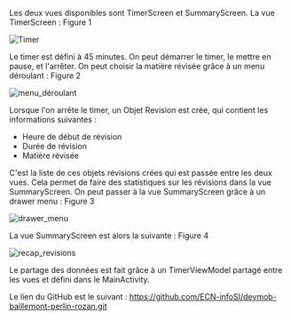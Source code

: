 Les deux vues disponibles sont TimerScreen et SummaryScreen. 
La vue TimerScreen : Figure 1 

![Timer](https://github.com/user-attachments/assets/1891a597-df8f-4fc7-af9f-9ccef0a8dc55)

Le timer est défini à 45 minutes. On peut démarrer le timer, le mettre en pause, et l'arrêter. On peut choisir la matière révisée grâce à un menu déroulant : Figure 2

![menu_déroulant](https://github.com/user-attachments/assets/8487e1a5-6107-4a45-8c65-ed2a52daf494)

Lorsque l'on arrête le timer, un Objet Revision est crée, qui contient les informations suivantes :
- Heure de début de révision
- Durée de révision
- Matière révisée

C'est la liste de ces objets révisions crées qui est passée entre les deux vues. Cela permet de faire des statistiques sur les révisions dans la vue SummaryScreen.
On peut passer à la vue SummaryScreen grâce à un drawer menu : Figure 3

![drawer_menu](https://github.com/user-attachments/assets/aaa22a8c-eccd-4e80-b619-23e25d5ac393)

La vue SummaryScreen est alors la suivante : Figure 4

![recap_revisions](https://github.com/user-attachments/assets/04c754ad-642d-45a5-b71d-6e4d634142ac)

Le partage des données est fait grâce à un TimerViewModel partagé entre les vues et défini dans le MainActivity.

Le lien du GitHub est le suivant : https://github.com/ECN-infoSI/devmob-baillemont-perlin-rozan.git

